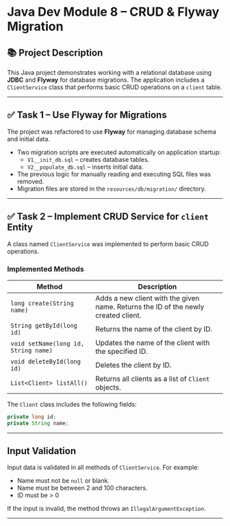 
# Java Dev Module 8 – CRUD & Flyway Migration

## 📚 Project Description

This Java project demonstrates working with a relational database using **JDBC** and **Flyway** for database migrations. The application includes a `ClientService` class that performs basic CRUD operations on a `client` table.

---

## ✅ Task 1 – Use Flyway for Migrations

The project was refactored to use **Flyway** for managing database schema and initial data.

- Two migration scripts are executed automatically on application startup:
  - `V1__init_db.sql` – creates database tables.
  - `V2__populate_db.sql` – inserts initial data.
- The previous logic for manually reading and executing SQL files was removed.
- Migration files are stored in the `resources/db/migration/` directory.

---

## ✅ Task 2 – Implement CRUD Service for `client` Entity

A class named `ClientService` was implemented to perform basic CRUD operations.

### Implemented Methods

| Method                              | Description                                                                 |
|-------------------------------------|-----------------------------------------------------------------------------|
| `long create(String name)`          | Adds a new client with the given name. Returns the ID of the newly created client. |
| `String getById(long id)`           | Returns the name of the client by ID.                                      |
| `void setName(long id, String name)`| Updates the name of the client with the specified ID.                      |
| `void deleteById(long id)`          | Deletes the client by ID.                                                  |
| `List<Client> listAll()`            | Returns all clients as a list of `Client` objects.                         |

The `Client` class includes the following fields:

```java
private long id;
private String name;
```

---

##  Input Validation

Input data is validated in all methods of `ClientService`. For example:

- Name must not be `null` or blank.
- Name must be between 2 and 100 characters.
- ID must be > 0

If the input is invalid, the method throws an `IllegalArgumentException`.

---
